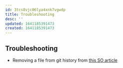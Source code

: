 ```yaml
---
id: 3tcs8vjc06lya4xnk7vgwdp
title: Troubleshooting
desc: ''
updated: 1641185391473
created: 1641185391473
---
```



## Troubleshooting

- Removing a file from git history from [this SO article](https://stackoverflow.com/questions/307828/how-do-you-fix-a-bad-merge-and-replay-your-good-commits-onto-a-fixed-merge/15729420#15729420)
